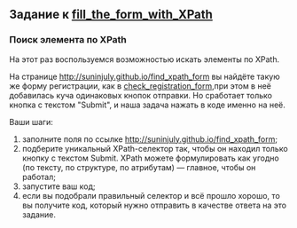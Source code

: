 ## Задание к [fill_the_form_with_XPath](../solutions/fill_the_form_with_XPath.py)

### Поиск элемента по XPath

На этот раз воспользуемся возможностью искать элементы по XPath.

На странице http://suninjuly.github.io/find_xpath_form вы найдёте такую же форму регистрации, как в
[check_registration_form](../check_registration_form.py),при этом в неё добавилась куча одинаковых кнопок отправки.
Но сработает только кнопка с текстом "Submit", и наша задача нажать в коде именно на неё.

Ваши шаги:

1) заполните поля по ссылке http://suninjuly.github.io/find_xpath_form;
2) подберите уникальный XPath-селектор так, чтобы он находил только кнопку с текстом Submit. XPath можете формулировать
   как угодно (по тексту, по структуре, по атрибутам) — главное, чтобы он работал;
3) запустите ваш код;
4) если вы подобрали правильный селектор и всё прошло хорошо, то вы получите код, который нужно отправить в качестве
   ответа на это задание.
